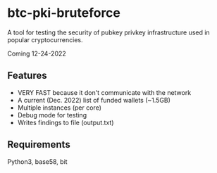 # btc-pki-bruteforce
A tool for testing the security of pubkey privkey infrastructure used in popular cryptocurrencies.

Coming 12-24-2022

## Features
 - VERY FAST because it don't communicate with the network
 - A current (Dec. 2022) list of funded wallets (~1.5GB)
 - Multiple instances (per core)
 - Debug mode for testing
 - Writes findings to file (output.txt)

## Requirements
Python3, base58, bit
